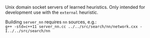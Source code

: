 Unix domain socket servers of learned heuristics. Only intended for development use with the `external` heuristic.

Building `server_nn` requires `nn` sources, e.g.:  
`g++ -std=c++11 server_nn.cc ../../src/search/nn/network.cxx -I../../src/search/nn`

